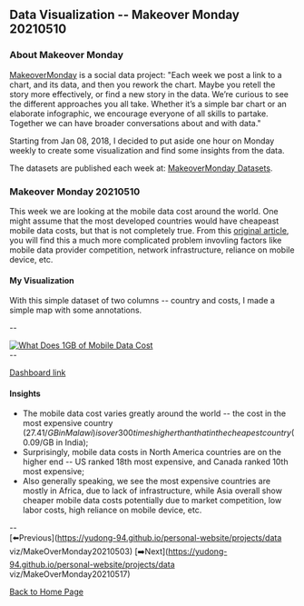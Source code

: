 <head>
  <!-- Global site tag (gtag.js) - Google Analytics -->
<script async src="https://www.googletagmanager.com/gtag/js?id=UA-112502179-1"></script>
<script>
  window.dataLayer = window.dataLayer || [];
  function gtag(){dataLayer.push(arguments);}
  gtag('js', new Date());

  gtag('config', 'UA-112502179-1');
</script>
</head>


## Data Visualization -- Makeover Monday 20210510

### About Makeover Monday

[MakeoverMonday](http://www.makeovermonday.co.uk/) is a social data project:
"Each week we post a link to a chart, and its data, and then you rework the chart.
Maybe you retell the story more effectively, or find a new story in the data.
We’re curious to see the different approaches you all take. Whether it’s a simple bar chart or an elaborate infographic, we encourage everyone of all skills to partake.
Together we can have broader conversations about and with data."

Starting from Jan 08, 2018, I decided to put aside one hour on Monday weekly to create some visualization and find some insights from the data.

The datasets are published each week at: [MakeoverMonday Datasets](http://www.makeovermonday.co.uk/data/).

### Makeover Monday 20210510

This week we are looking at the mobile data cost around the world. One might assume that the most developed countries would have cheapeast mobile data costs, but that is not completely true. From this [original article](https://www.visualcapitalist.com/cost-of-mobile-data-worldwide/), you will find this a much more complicated problem invovling factors like mobile data provider competition, network infrastructure, reliance on mobile device, etc.  

#### My Visualization

With this simple dataset of two columns -- country and costs, I made a simple map with some annotations.  

--  
<div class='tableauPlaceholder' id='viz1620704943153' style='position: relative'>
<noscript><a href='#'>
  <img alt='What Does 1GB of Mobile Data Cost ' src='https:&#47;&#47;public.tableau.com&#47;static&#47;images&#47;Ma&#47;MakeOverMonday202105010WhatDoes1GBofMobileDataCost&#47;WhatDoes1GBofMobileDataCost&#47;1_rss.png' style='border: none' />
</a></noscript>
<object class='tableauViz'  style='display:none;'>
  <param name='host_url' value='https%3A%2F%2Fpublic.tableau.com%2F' />
  <param name='embed_code_version' value='3' />
  <param name='site_root' value='' />
  <param name='name' value='MakeOverMonday202105010WhatDoes1GBofMobileDataCost&#47;WhatDoes1GBofMobileDataCost' />
  <param name='tabs' value='no' />
  <param name='toolbar' value='yes' />
  <param name='static_image' value='https:&#47;&#47;public.tableau.com&#47;static&#47;images&#47;Ma&#47;MakeOverMonday202105010WhatDoes1GBofMobileDataCost&#47;WhatDoes1GBofMobileDataCost&#47;1.png' />
  <param name='animate_transition' value='yes' />
  <param name='display_static_image' value='yes' />
  <param name='display_spinner' value='yes' />
  <param name='display_overlay' value='yes' />
  <param name='display_count' value='yes' />
  <param name='language' value='en' />
  <param name='filter' value='publish=yes' />
</object></div>             
<script type='text/javascript'>          
  var divElement = document.getElementById('viz1620704943153');     
  var vizElement = divElement.getElementsByTagName('object')[0];       
  if ( divElement.offsetWidth > 800 ) { vizElement.style.width='800px';vizElement.style.height='627px';} else if ( divElement.offsetWidth > 500 ) { vizElement.style.width='800px';vizElement.style.height='627px';} else { vizElement.style.width='100%';vizElement.style.height='727px';}        
  var scriptElement = document.createElement('script');           
  scriptElement.src = 'https://public.tableau.com/javascripts/api/viz_v1.js';       
  vizElement.parentNode.insertBefore(scriptElement, vizElement);           
</script>
--  

[Dashboard link](https://public.tableau.com/views/MakeOverMonday202105010WhatDoes1GBofMobileDataCost/WhatDoes1GBofMobileDataCost?:language=en&:display_count=y&publish=yes&:origin=viz_share_link)

#### Insights
* The mobile data cost varies greatly around the world -- the cost in the most expensive country ($27.41/GB in Malawi) is over 300 times higher than that in the cheapest country ($0.09/GB in India);  
* Surprisingly, mobile data costs in North America countries are on the higher end -- US ranked 18th most expensive, and Canada ranked 10th most expensive;  
* Also generally speaking, we see the most expensive countries are mostly in Africa, due to lack of infrastructure, while Asia overall show cheaper mobile data costs potentially due to market competition, low labor costs, high reliance on mobile device, etc.  

--  
[⬅️Previous](https://yudong-94.github.io/personal-website/projects/data viz/MakeOverMonday20210503)  [➡️Next](https://yudong-94.github.io/personal-website/projects/data viz/MakeOverMonday20210517)  

[Back to Home Page](https://yudong-94.github.io/personal-website/)
